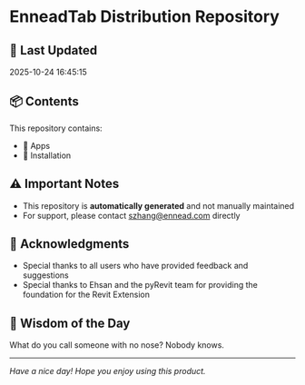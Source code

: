 # EnneadTab Distribution Repository

## 📅 Last Updated
2025-10-24 16:45:15



## 📦 Contents
This repository contains:
- 📂 Apps
- 📂 Installation

## ⚠️ Important Notes
- This repository is **automatically generated** and not manually maintained
- For support, please contact szhang@ennead.com directly

## 🙏 Acknowledgments
- Special thanks to all users who have provided feedback and suggestions
- Special thanks to Ehsan and the pyRevit team for providing the foundation for the Revit Extension

## 💭 Wisdom of the Day
What do you call someone with no nose? Nobody knows.

---
*Have a nice day! Hope you enjoy using this product.*
